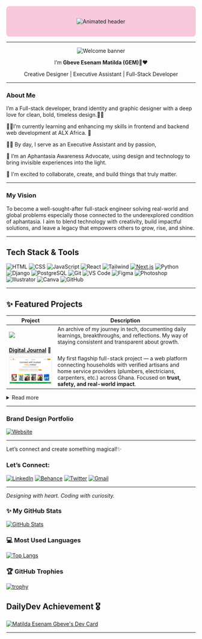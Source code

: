 <div align="center" style="background-color: #F8C8DC; padding: 2rem; border-radius: 8px;">
  <img src="https://readme-typing-svg.demolab.com?font=Roboto+Code&weight=800&size=25&duration=4000&pause=1000&color=121212&background=F8C8DC&center=true&vCenter=true&width=600&lines=Hi+Welcome+to+my+Page!;I'm+a+Software+Engineer;Lover+of+Tech;Building+Dreams+in+Code" alt="Animated header" />
</div>

---

<p align="center">
  <img src="https://media4.giphy.com/media/v1.Y2lkPTc5MGI3NjExc2pkc2s1dm90dDM2OG9rZXgwZHBqMHk5dWJ4aHJ1dW5zN3QzbjEwdiZlcD12MV9pbnRlcm5hbF9naWZfYnlfaWQmY3Q9Zw/Npdl9kOaKFJHuRCBGx/giphy.gif" width="100%" height="400" alt="Welcome banner" />
</p>


<p align="center">
  I’m <strong>Gbeve Esenam Matilda (GEM)💎❤️</strong><br>
  
  <p align="center">
  Creative Designer | Executive Assistant | Full-Stack Developer

---   
### About Me  
I’m a Full-stack developer, brand identity and graphic designer with a deep love for clean, bold, timeless design.🧑‍🎨

👩‍💻I’m currently learning and enhancing my skills in frontend and backend web development at ALX Africa.  💅

👩‍💼 By day, I serve as an Executive Assistant and by passion, 

🧠 I’m an Aphantasia Awareness Advocate, using design and technology to bring invisible experiences into the light.  

🚀 I'm excited to collaborate, create, and build things that truly matter.

---
### My Vision
To become a well-sought-after full-stack engineer solving real-world and global problems especially those connected to the underexplored condition of aphantasia.
I aim to blend technology with creativity, build impactful solutions, and leave a legacy that empowers others to grow, rise, and shine.

---
## Tech Stack & Tools
![HTML](https://img.shields.io/badge/HTML-E34F26?style=for-the-badge&logo=html5&logoColor=white)
![CSS](https://img.shields.io/badge/CSS-1572B6?style=for-the-badge&logo=css3&logoColor=white)
![JavaScript](https://img.shields.io/badge/JavaScript-F7DF1E?style=for-the-badge&logo=javascript&logoColor=black)
![React](https://img.shields.io/badge/React-61DAFB?style=for-the-badge&logo=react&logoColor=black)
![Tailwind](https://img.shields.io/badge/Tailwind-06B6D4?style=for-the-badge&logo=tailwind-css&logoColor=white)
[![Next.js](https://img.shields.io/badge/Next.js-000000?style=for-the-badge&logo=nextdotjs&logoColor=white)](https://nextjs.org/)
![Python](https://img.shields.io/badge/Python-3776AB?style=for-the-badge&logo=python&logoColor=white)
![Django](https://img.shields.io/badge/Django-092E20?style=for-the-badge&logo=django&logoColor=white)
![PostgreSQL](https://img.shields.io/badge/PostgreSQL-fffff?style=for-the-badge&logo=postgresql&logoColor=white)
![Git](https://img.shields.io/badge/Git-F05032?style=for-the-badge&logo=git&logoColor=white)
![VS Code](https://img.shields.io/badge/VS%20Code-007ACC?style=for-the-badge&logo=visual-studio-code&logoColor=white)
![Figma](https://img.shields.io/badge/Figma-F24E1E?style=for-the-badge&logo=figma&logoColor=white)
![Photoshop](https://img.shields.io/badge/Photoshop-31A8FF?style=for-the-badge&logo=adobe-photoshop&logoColor=white)
![Illustrator](https://img.shields.io/badge/Illustrator-FF9A00?style=for-the-badge&logo=adobe-illustrator&logoColor=white)
![Canva](https://img.shields.io/badge/Canva-00C4CC?style=for-the-badge&logo=canva&logoColor=white)
![GitHub](https://img.shields.io/badge/GitHub-181717?style=for-the-badge&logo=github&logoColor=white)

---

## ✨ Featured Projects  

| Project | Description |  
|---------|-------------|  
| <img src="https://github.com/gemgeek/gems-digital-journal/blob/main/assets/GEM'S%20SE%20ROADMAP%20(1).png" width="400"/> | An archive of my journey in tech, documenting daily learnings, breakthroughs, and reflections. My way of staying consistent and transparent about growth.  
**[Digital Journal](https://github.com/gemgeek/gems-digital-journal)** 📓 |  
| <img src="https://github.com/gemgeek/gems-digital-journal/blob/main/assets/Wireframe%20Home.png" width="400"/> | My first flagship full-stack project — a web platform connecting households with verified artisans and home service providers (plumbers, electricians, carpenters, etc.) across Ghana. Focused on **trust, safety, and real-world impact**.  
<details>  
<summary>Read more</summary>  

HandyHub simplifies how households find trusted, local help while giving artisans a platform to showcase their services. Emphasis is on safety through verification for both parties.

https://github.com/gemgeek/HandyHub-backend |  https://github.com/gemgeek/HandyHub-frontend </details>


---

### Brand Design Portfolio  
[![Website](https://img.shields.io/badge/Visit%20My%20Portfolio-ffff?style=for-the-badge&logo=google-chrome&logoColor=white)](https://www.yogem.art/)

---

Let’s connect and create something magical!✨

### Let’s Connect:

[![LinkedIn](https://img.shields.io/badge/LinkedIn-0A66C2?style=for-the-badge&logo=linkedin&logoColor=white)](https://linkedin.com/in/matilda-esenam-gbeve)
[![Behance](https://img.shields.io/badge/Behance-0057FF?style=for-the-badge&logo=behance&logoColor=white)](https://behance.net/ogtilda)
[![Twitter](https://img.shields.io/badge/Twitter-1DA1F2?style=for-the-badge&logo=twitter&logoColor=white)](https://twitter.com/gem_geek_)
[![Gmail](https://img.shields.io/badge/Gmail-D14836?style=for-the-badge&logo=gmail&logoColor=white)](mailto:esenam16@gmail.com)

---

*Designing with heart. Coding with curiosity.*

### ✨ My GitHub Stats

[![GitHub Stats](https://github-readme-stats.vercel.app/api?username=gemgeek&show_icons=true&theme=dark&include_all_commits=true&count_private=true&title_color=BB86FC&icon_color=03DAC6&text_color=FFFFFF)](https://github.com/anuraghazra/github-readme-stats)

### 💻 Most Used Languages

[![Top Langs](https://github-readme-stats.vercel.app/api/top-langs/?username=gemgeek&layout=compact&theme=dark&title_color=BB86FC&text_color=FFFFFF)](https://github.com/anuraghazra/github-readme-stats)

### 🏆 GitHub Trophies

[![trophy](https://github-profile-trophy.vercel.app/?username=gemgeek&theme=onedark&title_color=BB86FC&text_color=FFFFFF&icon_color=03DAC6&border_color=transparent&row=1&column=7)](https://github.com/ryo-ma/github-profile-trophy)

## DailyDev Achievement 🎖️
<a href="https://app.daily.dev/matildaesenamgbeve"><img src="https://api.daily.dev/devcards/v2/MA1B2o3ckMjPkKaX5wFQh.png?type=default&r=bsj" width="356" alt="Matilda Esenam Gbeve's Dev Card"/></a>

---
